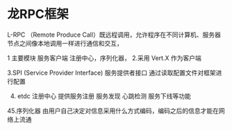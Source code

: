 # 龙RPC框架



L-RPC （Remote Produce Call）既远程调用，允许程序在不同计算机、服务器节点之间像本地调用一样进行通信和交互，

1 主要模块 服务客户端 注册中心，序列化器，
2.采用 Vert.X 作为客户端

3.SPI (Service Provider Interface) 服务提供者接口 通过读取配置文件对框架进行配置

4. etdc 注册中心 提供服务注册 服务发现 心跳检测 服务下线等功能

45.序列化器 由用户自己决定对信息采用什么方式编码，编码之后的信息才能在网络上流通
